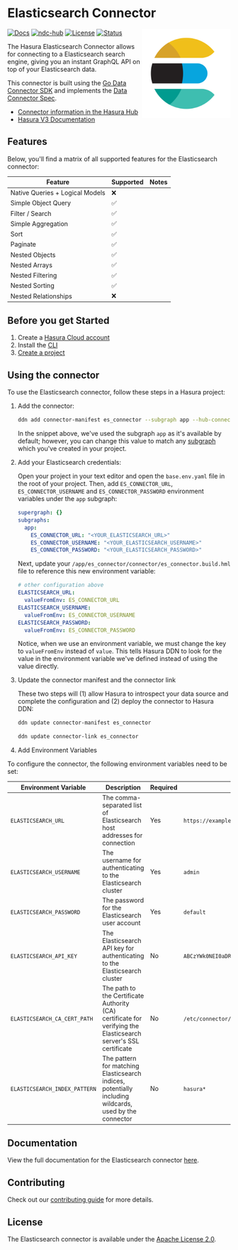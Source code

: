 <!-- TODO: Hiya, Connector Author! Throughout this template, you'll find TODO comments to help guide you and ensure
you've updated this README to be ready for users. If you have questions, shout at the docs team on #team-docs in Slack -->

# Elasticsearch Connector

<a href="https://hasura.io/"><img src="./docs/logo.png" align="right" width="200"></a>

[![Docs](https://img.shields.io/badge/docs-v3.x-brightgreen.svg?style=flat)](https://hasura.io/docs/3.0/latest/connectors/elasticsearch/)
[![ndc-hub](https://img.shields.io/badge/ndc--hub-elasticsearch-blue.svg?style=flat)](https://hasura.io/connectors/ndc-elasticsearch)
[![License](https://img.shields.io/badge/license-Apache--2.0-purple.svg?style=flat)](LICENSE.txt)
[![Status](https://img.shields.io/badge/status-alpha-yellow.svg?style=flat)](./readme.md)

The Hasura Elasticsearch Connector allows for connecting to a Elasticsearch search engine, giving you an instant
GraphQL API on top of your Elasticsearch data.

This connector is built using the [Go Data Connector SDK](https://github.com/hasura/ndc-sdk-go) and implements the [Data Connector Spec](https://github.com/hasura/ndc-spec).

- [Connector information in the Hasura Hub](https://hasura.io/connectors/elasticsearch)
- [Hasura V3 Documentation](https://hasura.io/docs/3.0)

## Features

Below, you'll find a matrix of all supported features for the Elasticsearch connector:

<!-- DocDB matrix -->

| Feature                         | Supported | Notes |
| ------------------------------- | --------- | ----- |
| Native Queries + Logical Models | ❌         |       |
| Simple Object Query             | ✅         |       |
| Filter / Search                 | ✅         |       |
| Simple Aggregation              | ✅         |       |
| Sort                            | ✅         |       |
| Paginate                        | ✅         |       |
| Nested Objects                  | ✅         |       |
| Nested Arrays                   | ✅         |       |
| Nested Filtering                | ✅         |       |
| Nested Sorting                  | ✅         |       |
| Nested Relationships            | ❌         |       |


## Before you get Started

1. Create a [Hasura Cloud account](https://console.hasura.io)
2. Install the [CLI](https://hasura.io/docs/3.0/cli/installation/)
3. [Create a project](https://hasura.io/docs/3.0/getting-started/create-a-project)

## Using the connector

To use the Elasticsearch connector, follow these steps in a Hasura project:

1. Add the connector:

   ```bash
   ddn add connector-manifest es_connector --subgraph app --hub-connector hasura/elasticsearch --type cloud
   ```

   In the snippet above, we've used the subgraph `app` as it's available by default; however, you can change this
   value to match any [subgraph](https://hasura.io/docs/3.0/project-configuration/subgraphs) which you've created in your project.

2. Add your Elasticsearch credentials:

   Open your project in your text editor and open the `base.env.yaml` file in the root of your project. Then, add
   `ES_CONNECTOR_URL`, `ES_CONNECTOR_USERNAME` and `ES_CONNECTOR_PASSWORD` environment variables under the `app` subgraph:

   ```yaml
   supergraph: {}
   subgraphs:
     app:
       ES_CONNECTOR_URL: "<YOUR_ELASTICSEARCH_URL>"
       ES_CONNECTOR_USERNAME: "<YOUR_ELASTICSEARCH_USERNAME>"
       ES_CONNECTOR_PASSWORD: "<YOUR_ELASTICSEARCH_PASSWORD>"
   ```

   Next, update your `/app/es_connector/connector/es_connector.build.hml` file to reference this new environment
   variable:

   ```yaml
   # other configuration above
   ELASTICSEARCH_URL:
     valueFromEnv: ES_CONNECTOR_URL
   ELASTICSEARCH_USERNAME:
     valueFromEnv: ES_CONNECTOR_USERNAME
   ELASTICSEARCH_PASSWORD:
     valueFromEnv: ES_CONNECTOR_PASSWORD
   ```

   Notice, when we use an environment variable, we must change the key to `valueFromEnv` instead of `value`. This tells
   Hasura DDN to look for the value in the environment variable we've defined instead of using the value directly.

3. Update the connector manifest and the connector link

   These two steps will (1) allow Hasura to introspect your data source and complete the configuration and (2) deploy the
   connector to Hasura DDN:

   ```bash
   ddn update connector-manifest es_connector
   ```

   ```bash
   ddn update connector-link es_connector
   ```

4. Add Environment Variables

To configure the connector, the following environment variables need to be set:

| Environment Variable          | Description                                                                                                     | Required | Example Value                                                  |
| ----------------------------- | --------------------------------------------------------------------------------------------------------------- | -------- | -------------------------------------------------------------- |
| `ELASTICSEARCH_URL`           | The comma-separated list of Elasticsearch host addresses for connection                                         | Yes      | `https://example.es.gcp.cloud.es.io:9200`                      |
| `ELASTICSEARCH_USERNAME`      | The username for authenticating to the Elasticsearch cluster                                                    | Yes      | `admin`                                                        |
| `ELASTICSEARCH_PASSWORD`      | The password for the Elasticsearch user account                                                                 | Yes      | `default`                                                      |
| `ELASTICSEARCH_API_KEY`       | The Elasticsearch API key for authenticating to the Elasticsearch cluster                                       | No       | `ABCzYWk0NEI0aDRxxxxxxxxxx1k6LWVQa2gxMUpRTUstbjNwTFIzbGoyUQ==` |
| `ELASTICSEARCH_CA_CERT_PATH`  | The path to the Certificate Authority (CA) certificate for verifying the Elasticsearch server's SSL certificate | No       | `/etc/connector/cacert.pem`                                    |
| `ELASTICSEARCH_INDEX_PATTERN` | The pattern for matching Elasticsearch indices, potentially including wildcards, used by the connector          | No       | `hasura*`                                                      |

## Documentation

View the full documentation for the Elasticsearch connector [here](./docs/index.md).

## Contributing

Check out our [contributing guide](./docs/contributing.md) for more details.

## License

The Elasticsearch connector is available under the [Apache License 2.0](https://www.apache.org/licenses/LICENSE-2.0).
